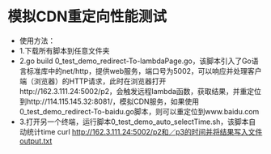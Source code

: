 # 模拟CDN重定向性能测试
- 使用方法：    
- 1.下载所有脚本到任意文件夹    
- 2.go build 0_test_demo_redirect-To-lambdaPage.go，该脚本引入了Go语言标准库中的net/http，提供web服务，端口号为5002，可以响应并处理客户端（浏览器）的HTTP请求，此时在浏览器打开http://162.3.111.24:5002/p2，会触发远程lambda函数，获取结果，并重定位到http://114.115.145.32:8081/，模拟CDN服务，如果使用0_test_demo_redirect-To-baidu.go脚本，则可以重定位到www.baidu.com   
- 3.打开另一个终端，运行脚本0_test_demo_auto_selectTime.sh，该脚本自动统计time curl http://162.3.111.24:5002/p2和／p3的时间并将结果写入文件output.txt
